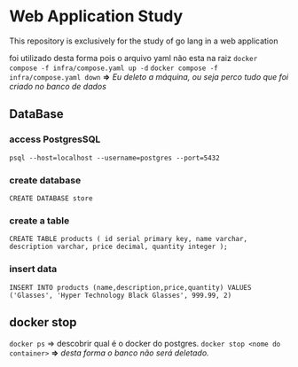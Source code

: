 # Web Application Study

This repository is exclusively for the study of go lang in a web application

foi utilizado desta forma pois o arquivo yaml não esta na raiz
`docker compose -f infra/compose.yaml up -d`
`docker compose -f infra/compose.yaml down` **=>** *Eu deleto a máquina, ou seja perco tudo que foi criado no banco de dados*

## DataBase
### access PostgresSQL
`psql --host=localhost --username=postgres --port=5432`

### create database
`CREATE DATABASE store`

### create a table
`CREATE TABLE products (
    id serial primary key,
    name varchar,
    description varchar,
    price decimal,
    quantity integer
);`
### insert data
`INSERT INTO products (name,description,price,quantity) VALUES ('Glasses', 'Hyper Technology Black Glasses', 999.99, 2)`

## docker stop
`docker ps` => descobrir qual é o docker do postgres.
`docker stop <nome do container>` **=>** *desta forma o banco não será deletado.*


